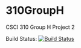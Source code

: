 # 310GroupH
CSCI 310 Group H Project 2

Build Status:
[![Build Status](https://travis-ci.com/medvidov2786/CS310GroupHOfficial.svg?branch=master)](https://travis-ci.com/medvidov2786/CS310GroupHOfficial)